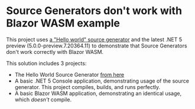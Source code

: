 # Source Generators don't work with Blazor WASM example

This project uses [a "Hello world" source generator](https://devblogs.microsoft.com/dotnet/introducing-c-source-generators/) and the latest .NET 5 preview (5.0.0-preview.7.20364.11) to demonstrate that Source Generators don't work correctly with Blazor WASM.

This solution includes 3 projects:

* The Hello World Source Generator [from here](https://devblogs.microsoft.com/dotnet/introducing-c-source-generators/)
* A basic .NET 5 Console application, demonstrating usage of the source generator. This project compiles, builds, and runs perfectly.
* A basic Blazor WASM application, demonstrating an identical usage, which _doesn't_ compile.
